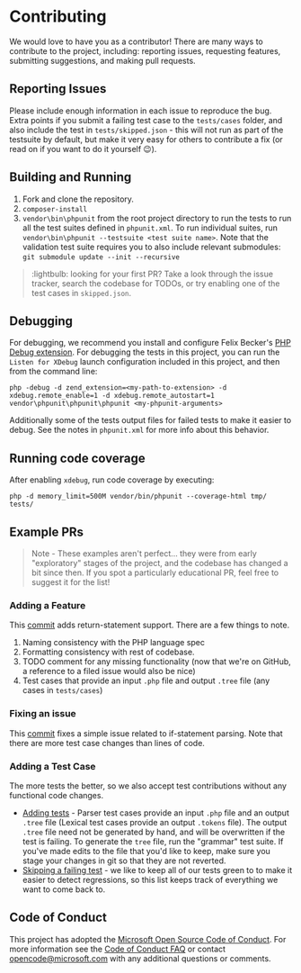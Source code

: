 # Contributing
We would love to have you as a contributor! There are many ways to contribute to the project, including: 
reporting issues, requesting features, submitting suggestions, and making pull requests.

## Reporting Issues
Please include enough information in each issue to reproduce the bug. Extra points if you submit a failing test case to 
the `tests/cases` folder, and also include the test in `tests/skipped.json` - this will not run as part of the testsuite by
default, but make it very easy for others to contribute a fix (or read on if you want to do it yourself :wink:). 

## Building and Running 
1. Fork and clone the repository.
2. `composer-install`
3. `vendor\bin\phpunit` from the root project directory to run the tests to run all the test suites defined in `phpunit.xml`. 
To run individual suites, run `vendor\bin\phpunit --testsuite <test suite name>`.
Note that the validation test suite requires you to also include relevant submodules: `git submodule update --init --recursive`

> :lightbulb: looking for your first PR? Take a look through the issue tracker, search the codebase for TODOs, or try enabling
one of the test cases in `skipped.json`. 

## Debugging
For debugging, we recommend you install and configure Felix Becker's [PHP Debug extension](https://marketplace.visualstudio.com/items?itemName=felixfbecker.php-debug). For debugging the tests in this project,
you can run the `Listen for XDebug` launch configuration included in this project, and then from the command line:
```
php -debug -d zend_extension=<my-path-to-extension> -d xdebug.remote_enable=1 -d xdebug.remote_autostart=1 vendor\phpunit\phpunit\phpunit <my-phpunit-arguments>
```

Additionally some of the tests output files for failed tests to make it easier to debug.
See the notes in `phpunit.xml` for more info about this behavior.

## Running code coverage
After enabling `xdebug`, run code coverage by executing:
```
php -d memory_limit=500M vendor/bin/phpunit --coverage-html tmp/ tests/
```

## Example PRs
> Note - These examples aren't perfect... they were from early "exploratory" stages of the project,
and the codebase has changed a bit since then. If you spot a particularly educational PR, feel free
to suggest it for the list!

### Adding a Feature
This [commit](8d019cb731d6e5492eedf044c895124f5ab28089) adds return-statement support. There are a few things
to note. 
1. Naming consistency with the PHP language spec
2. Formatting consistency with rest of codebase.
3. TODO comment for any missing functionality (now that we're on GitHub, a reference to a filed issue would also be nice)
4. Test cases that provide an input `.php` file and output `.tree` file (any cases in `tests/cases`)

### Fixing an issue
This [commit](f1084a46e6be1e77cf6a1d1e6666a7390b359f4a) fixes a simple issue related to if-statement parsing. Note that
there are more test case changes than lines of code.

### Adding a Test Case
The more tests the better, so we also accept test contributions without any functional code changes.
* [Adding tests](2ad62b99015561103b636d9cc8e0463498535b20) - Parser test cases provide an input `.php` file and an output `.tree`
file (Lexical test cases provide an output `.tokens` file). The output `.tree` file need not be generated by hand, and will be
overwritten if the test is failing. To generate the `tree` file, run the "grammar" test suite. If you've made edits to the file
that you'd like to keep, make sure you stage your changes in git so that they are not reverted. 
* [Skipping a failing test](04c1cf9f0be20d115dc2f8c26019de4ea5bf4fc5) - we like to keep all of our tests green to
to make it easier to detect regressions, so this list keeps track of everything we want to come back to. 

## Code of Conduct
This project has adopted the [Microsoft Open Source Code of Conduct](https://opensource.microsoft.com/codeofconduct/). 
For more information see the [Code of Conduct FAQ](https://opensource.microsoft.com/codeofconduct/faq/) or contact 
[opencode@microsoft.com](mailto:opencode@microsoft.com) with any additional questions or comments.
